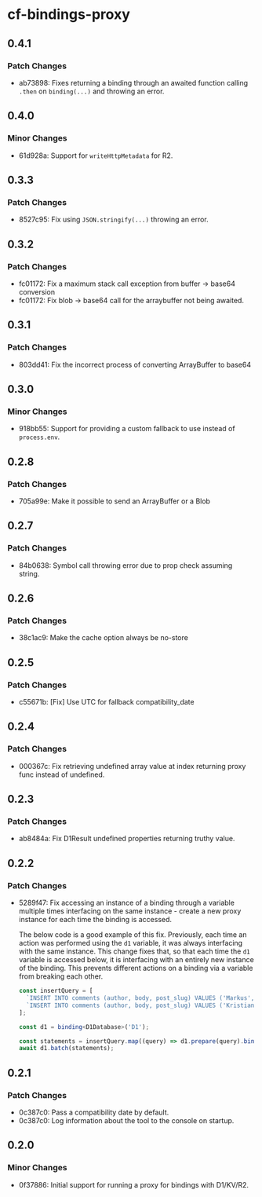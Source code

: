# cf-bindings-proxy

## 0.4.1

### Patch Changes

- ab73898: Fixes returning a binding through an awaited function calling `.then` on `binding(...)` and throwing an error.

## 0.4.0

### Minor Changes

- 61d928a: Support for `writeHttpMetadata` for R2.

## 0.3.3

### Patch Changes

- 8527c95: Fix using `JSON.stringify(...)` throwing an error.

## 0.3.2

### Patch Changes

- fc01172: Fix a maximum stack call exception from buffer -> base64 conversion
- fc01172: Fix blob -> base64 call for the arraybuffer not being awaited.

## 0.3.1

### Patch Changes

- 803dd41: Fix the incorrect process of converting ArrayBuffer to base64

## 0.3.0

### Minor Changes

- 918bb55: Support for providing a custom fallback to use instead of `process.env`.

## 0.2.8

### Patch Changes

- 705a99e: Make it possible to send an ArrayBuffer or a Blob

## 0.2.7

### Patch Changes

- 84b0638: Symbol call throwing error due to prop check assuming string.

## 0.2.6

### Patch Changes

- 38c1ac9: Make the cache option always be no-store

## 0.2.5

### Patch Changes

- c55671b: [Fix] Use UTC for fallback compatibility_date

## 0.2.4

### Patch Changes

- 000367c: Fix retrieving undefined array value at index returning proxy func instead of undefined.

## 0.2.3

### Patch Changes

- ab8484a: Fix D1Result undefined properties returning truthy value.

## 0.2.2

### Patch Changes

- 5289f47: Fix accessing an instance of a binding through a variable multiple times interfacing on the same instance - create a new proxy instance for each time the binding is accessed.

  The below code is a good example of this fix. Previously, each time an action was performed using the `d1` variable, it was always interfacing with the same instance. This change fixes that, so that each time the `d1` variable is accessed below, it is interfacing with an entirely new instance of the binding. This prevents different actions on a binding via a variable from breaking each other.

  ```ts
  const insertQuery = [
  	`INSERT INTO comments (author, body, post_slug) VALUES ('Markus', 'Hello there!', ?);`,
  	`INSERT INTO comments (author, body, post_slug) VALUES ('Kristian', 'Great post!', ?);`,
  ];

  const d1 = binding<D1Database>('D1');

  const statements = insertQuery.map((query) => d1.prepare(query).bind('hello-world'));
  await d1.batch(statements);
  ```

## 0.2.1

### Patch Changes

- 0c387c0: Pass a compatibility date by default.
- 0c387c0: Log information about the tool to the console on startup.

## 0.2.0

### Minor Changes

- 0f37886: Initial support for running a proxy for bindings with D1/KV/R2.
